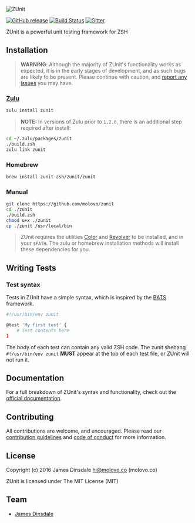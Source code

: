 ![ZUnit](https://zunit.xyz/img/logo.png)

[![GitHub release](https://img.shields.io/github/release/zunit-zsh/zunit.svg)](https://github.com/zunit-zsh/zunit/releases/latest) [![Build Status](https://travis-ci.org/zunit-zsh/zunit.svg?branch=master)](https://travis-ci.org/zunit-zsh/zunit) [![Gitter](https://badges.gitter.im/Join%20Chat.svg)](https://gitter.im/zunit-zsh/zunit?utm_source=badge&utm_medium=badge&utm_campaign=pr-badge&utm_content=badge)

ZUnit is a powerful unit testing framework for ZSH

## Installation

> **WARNING**: Although the majority of ZUnit's functionality works as expected, it is in the early stages of development, and as such bugs are likely to be present. Please continue with caution, and [report any issues](https://github.com/molovo/zunit/issues/new) you may have.

### [Zulu](https://github.com/zulu-zsh/zulu)

```sh
zulu install zunit
```

> **NOTE:** In versions of Zulu prior to `1.2.0`, there is an additional step required after install:

  ```sh
  cd ~/.zulu/packages/zunit
  ./build.zsh
  zulu link zunit
  ```
  
### Homebrew

```sh
brew install zunit-zsh/zunit/zunit
```

### Manual

```sh
git clone https://github.com/molovo/zunit
cd ./zunit
./build.zsh
chmod u+x ./zunit
cp ./zunit /usr/local/bin
```

> ZUnit requires the utilities [Color](https://github.com/molovo/color) and [Revolver](https://github.com/molovo/revolver) to be installed, and in your `$PATH`. The zulu or homebrew installation methods will install these dependencies for you.

## Writing Tests

### Test syntax

Tests in ZUnit have a simple syntax, which is inspired by the [BATS](https://github.com/sstephenson/bats) framework.

```sh
#!/usr/bin/env zunit

@test 'My first test' {
	# Test contents here
}
```

The body of each test can contain any valid ZSH code. The zunit shebang `#!/usr/bin/env zunit` **MUST** appear at the top of each test file, or ZUnit will not run it.

## Documentation

For a full breakdown of ZUnit's syntax and functionality, check out the [official documentation](https://zunit.xyz/docs/).

## Contributing

All contributions are welcome, and encouraged. Please read our [contribution guidelines](contributing.md) and [code of conduct](code-of-conduct.md) for more information.

## License

Copyright (c) 2016 James Dinsdale <hi@molovo.co> (molovo.co)

ZUnit is licensed under The MIT License (MIT)

## Team

* [James Dinsdale](http://molovo.co)
